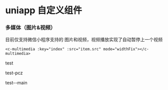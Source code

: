 # uniapp 自定义组件

### 多媒体（图片&视频）

目前仅支持微信小程序支持的 图片和视频，视频播放实现了自动暂停上一个视频

```vue
<c-multimedia :key="index" :src="item.src" mode="widthFix"></c-multimedia>
```


test

test-pcz

test--main
